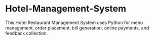 # Hotel-Management-System
This Hotel Restaurant Management System uses Python for menu management, order placement, bill generation, online payments, and feedback collection.
